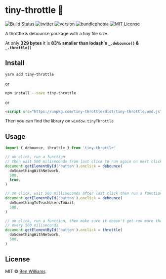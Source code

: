 # tiny-throttle 🚗

[![Build Status][build-badge]][build]
[![twitter][twitter-badge]][twitter]
[![version][version-badge]][package]
[![bundlephobia][bundlephobia-badge]][bundlephobia]
[![MIT License][license-badge]][license]

A throttle & debounce package with a tiny file size.

At only **329 bytes** it is **83% smaller than lodash's `_.debounce()` & `_.throttle()`**

## Install

```bash
yarn add tiny-throttle
```

or

```bash
npm install --save tiny-throttle
```

or

```html
<script src="https://unpkg.com/tiny-throttle/dist/tiny-throttle.umd.js"></script>
```

Then you can find the library on `window.tinyThrottle`

## Usage

```js
import { debounce, throttle } from 'tiny-throttle'

// on click, run a function
// then wait 500 miliseconds from last click to run again on next click
document.getElementById('button').onclick = debounce(
  doSomethingWithNetwork,
  500,
  true,
)

// on click, wait 500 milliseconds after last click then run a function
document.getElementById('button').onclick = debounce(
  doSomethingToTeachUsersToWait,
  500,
)

// on click, run a function, then make sure it doesn't get run more than once
// every 500 miliseconds
document.getElementById('button').onclick = throttle(
  doSomethingWithNetwork,
  500,
)
```

## License

MIT © [Ben Williams](https://biwills.com)

[build-badge]: https://img.shields.io/circleci/build/github/biw/tiny-throttle.svg?style=flat-square
[build]: https://app.circleci.com/pipelines/github/biw/tiny-throttle
[version-badge]: https://img.shields.io/npm/v/tiny-throttle.svg?style=flat-square
[package]: https://www.npmjs.com/package/tiny-throttle
[license-badge]: https://img.shields.io/npm/l/tiny-throttle.svg?style=flat-square
[license]: https://github.com/biw/tiny-throttle/blob/main/LICENSE
[twitter-badge]: https://img.shields.io/twitter/follow/biwills.svg?style=flat-square&logo=twitter&label=Follow
[twitter]: https://twitter.com/biwills
[bundlephobia]: https://bundlephobia.com/result?p=tiny-throttle
[bundlephobia-badge]: https://img.shields.io/bundlephobia/minzip/tiny-throttle@latest?style=flat-square
